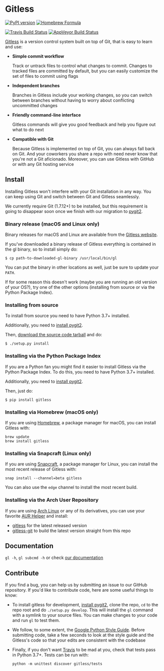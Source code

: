 Gitless
=======

[![PyPI version](https://img.shields.io/pypi/v/gitless.svg)](https://pypi.org/project/gitless "PyPI version")
[![Homebrew Formula](https://img.shields.io/homebrew/v/gitless.svg)](https://formulae.brew.sh/formula/gitless "Homebrew Formula")

[![Travis Build Status](https://img.shields.io/travis/gitless-vcs/gitless/master.svg)](https://travis-ci.org/gitless-vcs/gitless "Travis Build Status")
[![AppVeyor Build Status](https://ci.appveyor.com/api/projects/status/github/gitless-vcs/gitless?svg=true)](https://ci.appveyor.com/project/spderosso/gitless-11bfm "AppVeyor Build Status")

[Gitless](http://gitless.com "Gitless's website") is a version control system built on top of Git, that is easy to learn and use:

- **Simple commit workflow**

    Track or untrack files to control what changes to commit. Changes to tracked files are committed by default, but you can easily customize the set of files to commit using flags
- **Independent branches**

    Branches in Gitless include your working changes, so you can switch between branches without having to worry about conflicting uncommitted changes
- **Friendly command-line interface**

    Gitless commands will give you good feedback and help you figure out what to do next
- **Compatible with Git**

    Because Gitless is implemented on top of Git, you can always fall back on Git. And your coworkers you share a repo with need never know that you're not a Git aficionado. Moreover, you can use Gitless with GitHub or with any Git hosting service


Install
-------

Installing Gitless won't interfere with your Git installation in any
way. You can keep using Git and switch between Git and Gitless seamlessly.

We currently require Git (1.7.12+) to be installed, but this requirement is
going to disappear soon once we finish with our migration to [pygit2](https://github.com/libgit2/pygit2).


### Binary release (macOS and Linux only)

Binary releases for macOS and Linux are available from the
[Gitless website](http://gitless.com "Gitless's website").

If you've downloaded a binary release of Gitless everything is contained in the
gl binary, so to install simply do:

    $ cp path-to-downloaded-gl-binary /usr/local/bin/gl

You can put the binary in other locations as well, just be sure to update your
`PATH`.

If for some reason this doesn't work (maybe you are running an old version of
your OS?), try one of the other options (installing from source or via
the Python Package Index).

### Installing from source

To install from source you need to have Python 3.7+ installed.

Additionally, you need to [install pygit2](
http://www.pygit2.org/install.html "pygit2 install").

Then, [download the source code tarball](http://gitless.com "Gitless's website")
and do:

    $ ./setup.py install


### Installing via the Python Package Index

If you are a Python fan you might find it easier to install
Gitless via the Python Package Index. To do this, you need to have
Python 3.7+ installed.

Additionally, you need to [install pygit2](
http://www.pygit2.org/install.html "pygit2 install").

Then, just do:

    $ pip install gitless

### Installing via Homebrew (macOS only)

If you are using [Homebrew](http://brew.sh/ "Homebrew homepage"), a package
manager for macOS, you can install Gitless with:

```
brew update
brew install gitless
```

### Installing via Snapcraft (Linux only)

If you are using [Snapcraft](https://snapcraft.io/ "Snapcraft"), a
package manager for Linux, you can install the most recent release
of Gitless with:

```
snap install --channel=beta gitless
```

You can also use the `edge` channel to install the most recent build.

### Installing via the Arch User Repository

If you are using [Arch Linux](https://www.archlinux.org/) or any of
its derivatives, you can use your favorite
[AUR Helper](https://wiki.archlinux.org/index.php/AUR_helpers) and install:
- [gitless](https://aur.archlinux.org/packages/gitless/) for the latest
  released version
- [gitless-git](https://aur.archlinux.org/packages/gitless-git/) to 
  build the latest version straight from this repo

Documentation
-------------

`gl -h`, `gl subcmd -h` or check
[our documentation](http://gitless.com "Gitless's website")


Contribute
----------

If you find a bug, you can help us by submitting an issue to our
GitHub repository. If you'd like to contribute
code, here are some useful things to know:

- To install gitless for development, [install pygit2](
  http://www.pygit2.org/install.html "pygit2 install"), clone the repo,
  `cd` to the repo root and do `./setup.py develop`. This will install
  the `gl` command with a symlink to your source files. You can make
  changes to your code and run `gl` to test them.
- We follow, to some extent, the [Google Python Style Guide](
    https://google.github.io/styleguide/pyguide.html
    "Google Python Style Guide").
Before submitting code, take a few seconds to look at the style guide and the
Gitless's code so that your edits are consistent with the codebase

- Finally, if you don't want [Travis](
    https://travis-ci.org/gitless-vcs/gitless "Travis") to
be mad at you, check that tests pass in Python 3.7+. Tests can be run with:
  ```
  python -m unittest discover gitless/tests
  ```
